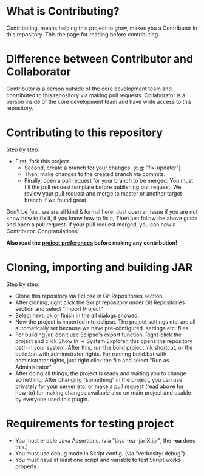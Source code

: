 # What is Contributing?
Contributing, means helping this project to grow, makes you a Contributor in this repository. This the page for reading before contributing.

# Difference between Contributor and Collaborator
Contributor is a person outside of the core development team and contributed to this repository via making pull requests.
Collaborator is a person inside of the core development team and have write access to this repository.

# Contributing to this repository
Step by step:
* First, fork this project.
  * Second, create a branch for your changes. (e.g: "fix-updater")
  * Then, make changes to the created branch via commits.
  * Finally, open a pull request for your branch to be merged.
You must fill the pull request template before publishing pull request.
We review your pull request and merge to master or another target branch if we found great.

Don't be fear, we are all kind & formal here. Just open an issue if you are not know how to fix it, if you know how to fix it,
Then just follow the above guide and open a pull request. If your pull request merged, you can now a Contributor. Congratulations!

**Also read the <a href="https://github.com/LifeMC/LifeSkript/blob/master/PROJECT_PREFERENCES.md">project preferences</a> before making any contribution!**

# Cloning, importing and building JAR
Step by step:
* Clone this repository via Eclipse in Git Repositories section.
* After cloning, right click the Skript repository under Git Repositories section and select "Import Project"
* Select next, ok or finish in the all dialogs showed.
* Now the project is imported into eclipse. The project settings etc. are all automatically set because we have pre-configured .settings etc. files.
* For building jar, don't use Eclipse's export function. Right-click the project and click Show In -> System Explorer, this opens the repository path in your system. After this, run the build project.ink shortcut, or the build.bat with administrator rights. For running build.bat with administrator rights, just right click the file and select "Run as Administrator".
* After doing all things, the project is ready and waiting you to change something. After changing "something" in the project, you can use privately for your server etc. or make a pull request (read above for how-to) for making changes available also on main project and usable by everyone used this plugin.

# Requirements for testing project
* You must enable Java Assertions. (via "java -ea -jar X.jar", the **-ea** does this.)
* You must use debug mode in Skript config. (via "verbosity: debug")
* You must have at least one script and variable to test Skript works properly.
